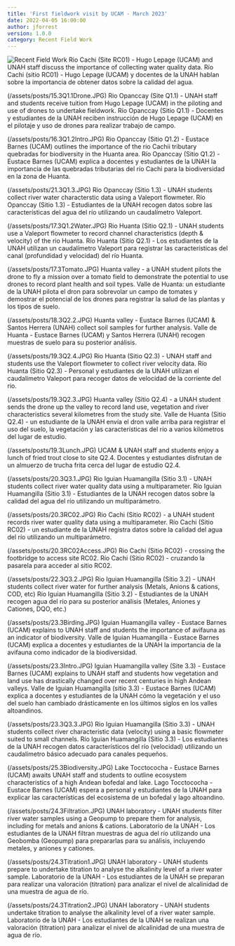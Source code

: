 ```yaml
---
title: 'First fieldwork visit by UCAM - March 2023'
date: 2022-04-05 16:00:00 
author: jforrest
version: 1.0.0
category: Recent Field Work
---
```




![Recent Field Work](/assets/posts/14.3RC01Water.JPG)
Rio Cachi (Site RC01) - Hugo Lepage (UCAM) and UNAH staff discuss the importance of collecting water quality data.
Río Cachi (sitio RC01) - Hugo Lepage (UCAM) y docentes de la UNAH hablan sobre la importancia de obtener datos sobre la calidad del agua.

(/assets/posts/15.3Q1.1Drone.JPG)
Rio Opanccay (Site Q1.1) - UNAH staff and students receive tuition from Hugo Lepage (UCAM) in the piloting and use of drones to undertake fieldwork.
Río Opanccay (Sitio Q1.1) - Docentes y estudiantes de la UNAH reciben instrucción de Hugo Lepage (UCAM) en el pilotaje y uso de drones para realizar trabajo de campo.

(/assets/posts/16.3Q1.2Intro.JPG)
Rio Opanccay (Sitio Q1.2) - Eustace Barnes (UCAM) outlines the importance of the rio Cachii tributary quebradas for biodiversity in the Huanta area.
Río Opanccay (Sitio Q1.2) - Eustace Barnes (UCAM) explica a docentes y estudiantes de la UNAH la importancia de las quebradas tributarias del río Cachi para la biodiversidad en la zona de Huanta.

(/assets/posts/21.3Q1.3.JPG)
Rio Opanccay (Sitio 1.3) - UNAH students collect river water characterstic data using a Valeport flowmeter.
Río Opanccay (Sitio 1.3) - Estudiantes de la UNAH recogen datos sobre las características del agua del río utilizando un caudalímetro Valeport.

(/assets/posts/17.3Q1.2Water.JPG)
Rio Huanta (Sitio Q2.1) - UNAH students use a Valeport flowmeter to record channel characteristics (depth & velocity) of the rio Huanta.
Río Huanta (Sitio Q2.1) - Los estudiantes de la UNAH utilizan un caudalímetro Valeport para registrar las características del canal (profundidad y velocidad) del río Huanta.

(/assets/posts/17.3Tomato.JPG)
Huanta valley - a UNAH student pilots the drone to fly a mission over a tomato field to demonstrate the potential to use drones to record plant health and soil types.
Valle de Huanta: un estudiante de la UNAH pilota el dron para sobrevolar un campo de tomates y demostrar el potencial de los drones para registrar la salud de las plantas y los tipos de suelo.

(/assets/posts/18.3Q2.2.JPG)
Huanta valley - Eustace Barnes (UCAM) & Santos Herrera (UNAH) collect soil samples for further analysis.
Valle de Huanta - Eustace Barnes (UCAM) y Santos Herrera (UNAH) recogen muestras de suelo para su posterior análisis.

(/assets/posts/19.3Q2.4.JPG)
Rio Huanta (Sitio Q2.3) - UNAH staff and students use the Valeport flowmeter to collect river velocity data.
Río Huanta (Sitio Q2.3) - Personal y estudiantes de la UNAH utilizan el caudalímetro Valeport para recoger datos de velocidad de la corriente del rio.

(/assets/posts/19.3Q2.3.JPG)
Huanta valley (Sitio Q2.4) - a UNAH student sends the drone up the valley to record land use, vegetation and river characteristics several kilometres from the study site.
Valle de Huanta (Sitio Q2.4) - un estudiante de la UNAH envía el dron valle arriba para registrar el uso del suelo, la vegetación y las características del río a varios kilómetros del lugar de estudio.

(/assets/posts/19.3Lunch.JPG)
UCAM & UNAH staff and students enjoy a lunch of fried trout close to site Q2.4.
Docentes y estudiantes disfrutan de un almuerzo de trucha frita cerca del lugar de estudio Q2.4.

(/assets/posts/20.3Q3.1.JPG)
Rio Iguian Huamangilla (Sitio 3.1) - UNAH students collect river water quality data using a multiparameter.
Río Iguian Huamangilla (Sitio 3.1) - Estudiantes de la UNAH recogen datos sobre la calidad del agua del río utilizando un multiparámetro.

(/assets/posts/20.3RC02.JPG)
Rio Cachi (Sitio RC02) - a UNAH student records river water quality data using a multiparameter.
Río Cachi (Sitio RC02) - un estudiante de la UNAH registra datos sobre la calidad del agua del río utilizando un multiparámetro.

(/assets/posts/20.3RC02Access.JPG)
Rio Cachi (Sitio RC02) - crossing the footbridge to access site RC02.
Río Cachi (Sitio RC02) - cruzando la pasarela para acceder al sitio RC02.

(/assets/posts/22.3Q3.2.JPG)
Rio Iguian Huamangilla (Sitio 3.2) - UNAH students collect river water for further analysis (Metals, Anions & cations, COD, etc)
Río Iguian Huamangilla (Sitio 3.2) - Estudiantes de la UNAH recogen agua del río para su posterior análisis (Metales, Aniones y Cationes, DQO, etc.)

(/assets/posts/23.3Birding.JPG)
Iguian Huamangilla valley - Eustace Barnes (UCAM) explains to UNAH staff and students the importance of avifauna as an indicator of biodiversity.
Valle de Iguian Huamangilla - Eustace Barnes (UCAM) explica a docentes y estudiantes de la UNAH la importancia de la avifauna como indicador de la biodiversidad.

(/assets/posts/23.3Intro.JPG)
Iguian Huamangilla valley (Site 3.3) - Eustace Barnes (UCAM) explains to UNAH staff and students how vegetation and land use has drastically changed over recent centuries in high Andean valleys.
Valle de Iguian Huamangilla (sitio 3.3) - Eustace Barnes (UCAM) explica a docentes y estudiantes de la UNAH cómo la vegetación y el uso del suelo han cambiado drásticamente en los últimos siglos en los valles altoandinos.

(/assets/posts/23.3Q3.3.JPG)
Rio Iguian Huamangilla (Sitio 3.3) - UNAH students collect river characteristic data (velocity) using a basic flowmeter suited to small channels.
Río Iguian Huamangilla (Sitio 3.3) - Los estudiantes de la UNAH recogen datos característicos del río (velocidad) utilizando un caudalímetro básico adecuado para canales pequeños.

(/assets/posts/25.3Biodiversity.JPG)
Lake Tocctococha - Eustace Barnes (UCAM) awaits UNAH staff and students to outline ecosystem characteristics of a high Andean bofedal and lake.
Lago Tocctococha - Eustace Barnes (UCAM) espera a personal y estudiantes de la UNAH para explicar las características del ecosistema de un bofedal y lago altoandino.

(/assets/posts/24.3Filtration.JPG)
UNAH laboratory - UNAH students filter river water samples using a Geopump to prepare them for analysis, including for metals and anions & cations.
Laboratorio de la UNAH - Los estudiantes de la UNAH filtran muestras de agua del río utilizando una Geobomba (Geopump) para prepararlas para su análisis, incluyendo metales, y aniones y cationes.

(/assets/posts/24.3Titration1.JPG)
UNAH laboratory - UNAH students prepare to undertake titration to analyse the alkalinity level of a river water sample.
Laboratorio de la UNAH - Los estudiantes de la UNAH se preparan para realizar una valoración (titration) para analizar el nivel de alcalinidad de una muestra de agua de río.

(/assets/posts/24.3Titration2.JPG)
UNAH laboratory - UNAH students undertake titration to analyse the alkalinity level of a river water sample.
Laboratorio de la UNAH - Los estudiantes de la UNAH se realizan una valoración (titration) para analizar el nivel de alcalinidad de una muestra de agua de río.

